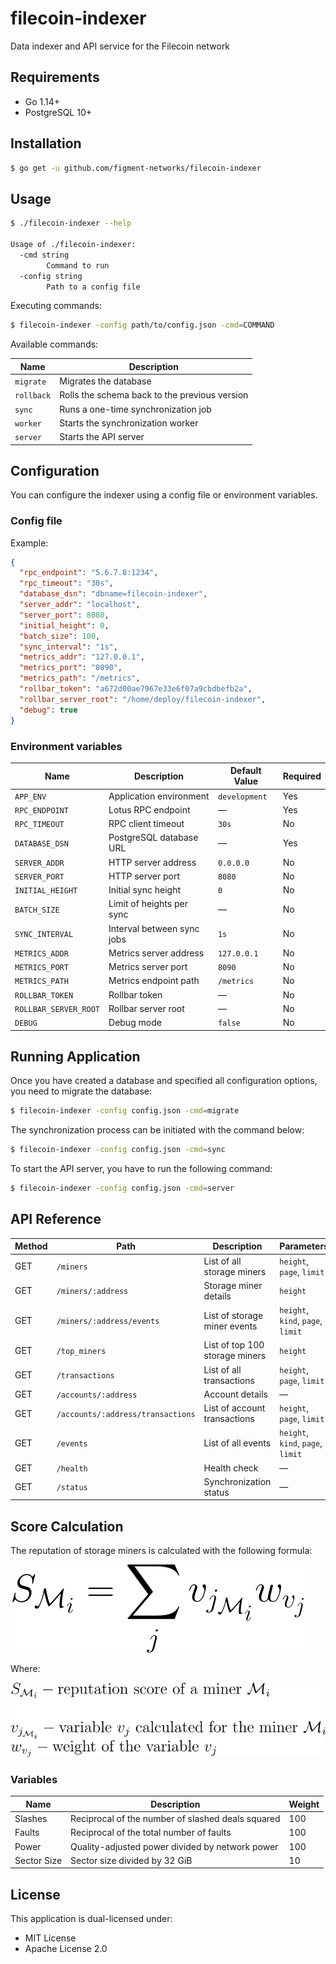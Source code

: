 # filecoin-indexer

Data indexer and API service for the Filecoin network

## Requirements

- Go 1.14+
- PostgreSQL 10+

## Installation

```bash
$ go get -u github.com/figment-networks/filecoin-indexer
```

## Usage

```bash
$ ./filecoin-indexer --help

Usage of ./filecoin-indexer:
  -cmd string
    	Command to run
  -config string
    	Path to a config file
```

Executing commands:

```bash
$ filecoin-indexer -config path/to/config.json -cmd=COMMAND
```

Available commands:

| Name       | Description                                   |
|------------|-----------------------------------------------|
| `migrate`  | Migrates the database                         |
| `rollback` | Rolls the schema back to the previous version |
| `sync`     | Runs a one-time synchronization job           |
| `worker`   | Starts the synchronization worker             |
| `server`   | Starts the API server                         |

## Configuration

You can configure the indexer using a config file or environment variables.

### Config file

Example:

```json
{
  "rpc_endpoint": "5.6.7.8:1234",
  "rpc_timeout": "30s",
  "database_dsn": "dbname=filecoin-indexer",
  "server_addr": "localhost",
  "server_port": 8080,
  "initial_height": 0,
  "batch_size": 100,
  "sync_interval": "1s",
  "metrics_addr": "127.0.0.1",
  "metrics_port": "8090",
  "metrics_path": "/metrics",
  "rollbar_token": "a672d00ae7967e33e6f07a9cbdbefb2a",
  "rollbar_server_root": "/home/deploy/filecoin-indexer",
  "debug": true
}
```

### Environment variables

| Name                  | Description                | Default Value | Required |
|-----------------------|----------------------------|---------------|----------|
| `APP_ENV`             | Application environment    | `development` | Yes      |
| `RPC_ENDPOINT`        | Lotus RPC endpoint         | —             | Yes      |
| `RPC_TIMEOUT`         | RPC client timeout         | `30s`         | No       |
| `DATABASE_DSN`        | PostgreSQL database URL    | —             | Yes      |
| `SERVER_ADDR`         | HTTP server address        | `0.0.0.0`     | No       |
| `SERVER_PORT`         | HTTP server port           | `8080`        | No       |
| `INITIAL_HEIGHT`      | Initial sync height        | `0`           | No       |
| `BATCH_SIZE`          | Limit of heights per sync  | —             | No       |
| `SYNC_INTERVAL`       | Interval between sync jobs | `1s`          | No       |
| `METRICS_ADDR`        | Metrics server address     | `127.0.0.1`   | No       |
| `METRICS_PORT`        | Metrics server port        | `8090`        | No       |
| `METRICS_PATH`        | Metrics endpoint path      | `/metrics`    | No       |
| `ROLLBAR_TOKEN`       | Rollbar token              | —             | No       |
| `ROLLBAR_SERVER_ROOT` | Rollbar server root        | —             | No       |
| `DEBUG`               | Debug mode                 | `false`       | No       |

## Running Application

Once you have created a database and specified all configuration options, you need to migrate the database:

```bash
$ filecoin-indexer -config config.json -cmd=migrate
```

The synchronization process can be initiated with the command below:

```bash
$ filecoin-indexer -config config.json -cmd=sync
```

To start the API server, you have to run the following command:

```bash
$ filecoin-indexer -config config.json -cmd=server
```

## API Reference

| Method | Path                              | Description                    | Parameters                        |
|--------|-----------------------------------|--------------------------------|-----------------------------------|
| GET    | `/miners`                         | List of all storage miners     | `height`, `page`, `limit`         |
| GET    | `/miners/:address`                | Storage miner details          | `height`                          |
| GET    | `/miners/:address/events`         | List of storage miner events   | `height`, `kind`, `page`, `limit` |
| GET    | `/top_miners`                     | List of top 100 storage miners | `height`                          |
| GET    | `/transactions`                   | List of all transactions       | `height`, `page`, `limit`         |
| GET    | `/accounts/:address`              | Account details                | —                                 |
| GET    | `/accounts/:address/transactions` | List of account transactions   | `height`, `page`, `limit`         |
| GET    | `/events`                         | List of all events             | `height`, `kind`, `page`, `limit` |
| GET    | `/health`                         | Health check                   | —                                 |
| GET    | `/status`                         | Synchronization status         | —                                 |

## Score Calculation

The reputation of storage miners is calculated with the following formula:

![Score formula](assets/score-formula.svg)

Where:

![Symbol description](assets/symbol-description.svg)

### Variables

| Name        | Description                                       | Weight |
|-------------|---------------------------------------------------|--------|
| Slashes     | Reciprocal of the number of slashed deals squared | 100    |
| Faults      | Reciprocal of the total number of faults          | 100    |
| Power       | Quality-adjusted power divided by network power   | 100    |
| Sector Size | Sector size divided by 32 GiB                     | 10     |

## License

This application is dual-licensed under:

- MIT License
- Apache License 2.0
